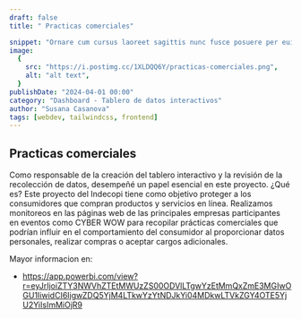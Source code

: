 ```yaml
---
draft: false
title: " Practicas comerciales"

snippet: "Ornare cum cursus laoreet sagittis nunc fusce posuere per euismod dis vehicula a, semper fames lacus maecenas dictumst pulvinar neque enim non potenti. Torquent hac sociosqu eleifend potenti."
image:
  {
    src: "https://i.postimg.cc/1XLDQQ6Y/practicas-comerciales.png",
    alt: "alt text",
  }
publishDate: "2024-04-01 00:00"
category: "Dashboard - Tablero de datos interactivos"
author: "Susana Casanova"
tags: [webdev, tailwindcss, frontend]
---
```


## Practicas comerciales 

Como responsable de la creación del tablero interactivo y la revisión de la recolección de datos, desempeñé un papel esencial en este proyecto.
¿Qué es? Este proyecto del Indecopi tiene como objetivo proteger a los consumidores que compran productos y servicios en línea. Realizamos monitoreos en las páginas web de las principales empresas participantes en eventos como CYBER WOW para recopilar prácticas comerciales que podrían influir en el comportamiento del consumidor al proporcionar datos personales, realizar compras o aceptar cargos adicionales.

Mayor informacion en: 
- https://app.powerbi.com/view?r=eyJrIjoiZTY3NWVhZTEtMWUzZS00ODVlLTgwYzEtMmQxZmE3MGIwOGU1IiwidCI6IjgwZDQ5YjM4LTkwYzYtNDJkYi04MDkwLTVkZGY4OTE5YjU2YiIsImMiOjR9


